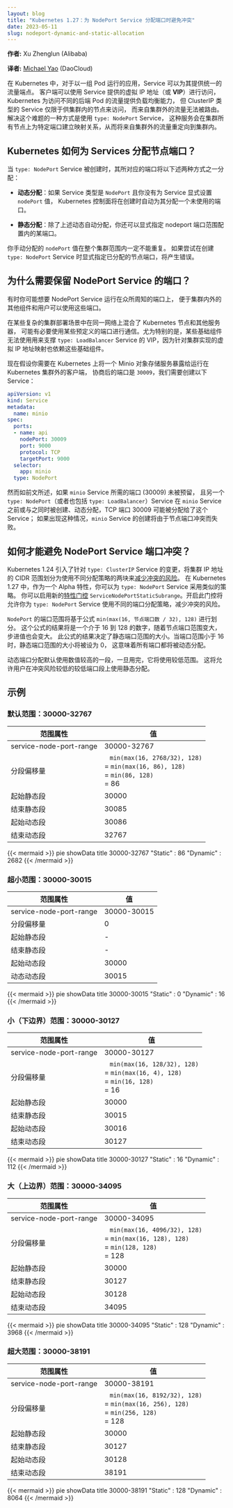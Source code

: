 ```yaml
---
layout: blog
title: "Kubernetes 1.27：为 NodePort Service 分配端口时避免冲突"
date: 2023-05-11
slug: nodeport-dynamic-and-static-allocation
---
```

<!--
layout: blog
title: "Kubernetes 1.27: Avoid Collisions Assigning Ports to NodePort Services"
date: 2023-05-11
slug: nodeport-dynamic-and-static-allocation
-->

<!--
**Author:** Xu Zhenglun (Alibaba)
-->
**作者:** Xu Zhenglun (Alibaba)

**译者:** [Michael Yao](https://github.com/windsonsea) (DaoCloud)

<!--
In Kubernetes, a Service can be used to provide a unified traffic endpoint for 
applications running on a set of Pods. Clients can use the virtual IP address (or _VIP_) provided
by the Service for access, and Kubernetes provides load balancing for traffic accessing
different back-end Pods, but a ClusterIP type of Service is limited to providing access to
nodes within the cluster, while traffic from outside the cluster cannot be routed.
One way to solve this problem is to use a `type: NodePort` Service, which sets up a mapping
to a specific port of all nodes in the cluster, thus redirecting traffic from the
outside to the inside of the cluster.
-->
在 Kubernetes 中，对于以一组 Pod 运行的应用，Service 可以为其提供统一的流量端点。
客户端可以使用 Service 提供的虚拟 IP 地址（或 **VIP**）进行访问，
Kubernetes 为访问不同的后端 Pod 的流量提供负载均衡能力，
但 ClusterIP 类型的 Service 仅限于供集群内的节点来访问，
而来自集群外的流量无法被路由。解决这个难题的一种方式是使用 `type: NodePort` Service，
这种服务会在集群所有节点上为特定端口建立映射关系，从而将来自集群外的流量重定向到集群内。

<!--
## How Kubernetes allocates node ports to Services?

When a `type: NodePort` Service is created, its corresponding port(s) are allocated in one
of two ways:

- **Dynamic** : If the Service type is `NodePort` and you do not set a `nodePort` 
  value explicitly in the `spec` for that Service, the Kubernetes control plane will
  automatically allocate an unused port to it at creation time.

- **Static** : In addition to the dynamic auto-assignment described above, you can also
  explicitly assign a port that is within the nodeport port range configuration.
-->
## Kubernetes 如何为 Services 分配节点端口？

当 `type: NodePort` Service 被创建时，其所对应的端口将以下述两种方式之一分配：

- **动态分配**：如果 Service 类型是 `NodePort` 且你没有为 Service 显式设置 `nodePort` 值，
  Kubernetes 控制面将在创建时自动为其分配一个未使用的端口。

- **静态分配**：除了上述动态自动分配，你还可以显式指定 nodeport 端口范围配置内的某端口。

<!--
The value of `nodePort` that you manually assign must be unique across the whole cluster.
Attempting to create a Service of `type: NodePort` where you explicitly specify a node port that
was already allocated results in an error.
-->
你手动分配的 `nodePort` 值在整个集群范围内一定不能重复。
如果尝试在创建 `type: NodePort` Service 时显式指定已分配的节点端口，将产生错误。

<!--
## Why do you need to reserve ports of NodePort Service? 

Sometimes, you may want to have a NodePort Service running on well-known ports
so that other components and users inside o r outside the cluster can use them.
-->
## 为什么需要保留 NodePort Service 的端口？

有时你可能想要 NodePort Service 运行在众所周知的端口上，
便于集群内外的其他组件和用户可以使用这些端口。

<!--
In some complex cluster deployments with a mix of Kubernetes nodes and other servers on the same network, 
it may be necessary to use some pre-defined ports for communication. In particular, some fundamental
components cannot rely on the VIPs that back `type: LoadBalancer` Services
because the virtual IP address mapping implementation for that cluster also relies on
these foundational components.

Now suppose you need to expose a Minio object storage service on Kubernetes to clients 
running outside the Kubernetes cluster, and the agreed port is `30009`, we need to 
create a Service as follows:
-->
在某些复杂的集群部署场景中在同一网络上混合了 Kubernetes 节点和其他服务器，
可能有必要使用某些预定义的端口进行通信。尤为特别的是，某些基础组件无法使用用来支撑
`type: LoadBalancer` Service 的 VIP，因为针对集群实现的虚拟 IP 地址映射也依赖这些基础组件。

现在假设你需要在 Kubernetes 上将一个 Minio 对象存储服务暴露给运行在 Kubernetes 集群外的客户端，
协商后的端口是 `30009`，我们需要创建以下 Service：

```yaml
apiVersion: v1
kind: Service
metadata:
  name: minio
spec:
  ports:
  - name: api
    nodePort: 30009
    port: 9000
    protocol: TCP
    targetPort: 9000
  selector:
    app: minio
  type: NodePort
```

<!--
However, as mentioned before, if the port (30009) required for the `minio` Service is not reserved,
and another `type: NodePort` (or possibly `type: LoadBalancer`) Service is created and dynamically
allocated before or concurrently with the `minio` Service, TCP port 30009 might be allocated to that
other Service; if so, creation of the `minio` Service will fail due to a node port collision.
-->
然而如前文所述，如果 `minio` Service 所需的端口 (30009) 未被预留，
且另一个 `type: NodePort`（或者也包括 `type: LoadBalancer`）Service
在 `minio` Service 之前或与之同时被创建、动态分配，TCP 端口 30009 可能被分配给了这个 Service；
如果出现这种情况，`minio` Service 的创建将由于节点端口冲突而失败。

<!--
## How can you avoid NodePort Service port conflicts? 
Kubernetes 1.24 introduced changes for `type: ClusterIP` Services, dividing the CIDR range for cluster
IP addresses into two blocks that use different allocation policies to [reduce the risk of conflicts](/docs/reference/networking/virtual-ips/#avoiding-collisions).
In Kubernetes 1.27, as an alpha feature, you can adopt a similar policy for `type: NodePort` Services.
You can enable a new [feature gate](/docs/reference/command-line-tools-reference/feature-gates/)
`ServiceNodePortStaticSubrange`. Turning this on allows you to use a different port allocation strategy
for `type: NodePort` Services, and reduce the risk of collision.
-->
## 如何才能避免 NodePort Service 端口冲突？

Kubernetes 1.24 引入了针对 `type: ClusterIP` Service 的变更，将集群 IP 地址的 CIDR
范围划分为使用不同分配策略的两块来[减少冲突的风险](/zh-cn/docs/reference/networking/virtual-ips/#avoiding-collisions)。
在 Kubernetes 1.27 中，作为一个 Alpha 特性，你可以为 `type: NodePort` Service 采用类似的策略。
你可以启用新的[特性门控](/zh-cn/docs/reference/command-line-tools-reference/feature-gates/)
`ServiceNodePortStaticSubrange`。开启此门控将允许你为
`type: NodePort` Service 使用不同的端口分配策略，减少冲突的风险。

<!--
The port range for `NodePort` will be divided, based on the formula `min(max(16, nodeport-size / 32), 128)`. 
The outcome of the formula will be a number between 16 and 128, with a step size that increases as the 
size of the nodeport range increases. The outcome of the formula determine that the size of static port 
range. When the port range is less than 16, the size of static port range will be set to 0, 
which means that all ports will be dynamically allocated.

Dynamic port assignment will use the upper band by default, once this has been exhausted it will use the lower range.
This will allow users to use static allocations on the lower band with a low risk of collision.
-->
`NodePort` 的端口范围将基于公式 `min(max(16, 节点端口数 / 32), 128)` 进行划分。
这个公式的结果将是一个介于 16 到 128 的数字，随着节点端口范围变大，步进值也会变大。
此公式的结果决定了静态端口范围的大小。当端口范围小于 16 时，静态端口范围的大小将被设为 0，
这意味着所有端口都将被动态分配。

动态端口分配默认使用数值较高的一段，一旦用完，它将使用较低范围。
这将允许用户在冲突风险较低的较低端口段上使用静态分配。

<!--
## Examples

### default range: 30000-32767
| Range properties        | Values                                                |
|-------------------------|-------------------------------------------------------|
| service-node-port-range | 30000-32767                                           |
| Band Offset             | &ensp; `min(max(16, 2768/32), 128)` <br>= `min(max(16, 86), 128)` <br>= `min(86, 128)` <br>= 86 |
| Static band start       | 30000                                                 |
| Static band end         | 30085                                                 |
| Dynamic band start      | 30086                                                 |
| Dynamic band end        | 32767                                                 |
-->
## 示例

### 默认范围：30000-32767

| 范围属性                | 值                                                                                              |
| ----------------------- | ----------------------------------------------------------------------------------------------- |
| service-node-port-range | 30000-32767                                                                                     |
| 分段偏移量              | &ensp; `min(max(16, 2768/32), 128)` <br>= `min(max(16, 86), 128)` <br>= `min(86, 128)` <br>= 86 |
| 起始静态段              | 30000                                                                                           |
| 结束静态段              | 30085                                                                                           |
| 起始动态段              | 30086                                                                                           |
| 结束动态段              | 32767                                                                                           |

{{< mermaid >}}
pie showData
    title 30000-32767
    "Static" : 86
    "Dynamic" : 2682
{{< /mermaid >}}

<!--
### very small range: 30000-30015
| Range properties        | Values                                                |
|-------------------------|-------------------------------------------------------|
| service-node-port-range | 30000-30015                                           |
| Band Offset             | 0                                                     |
| Static band start       | -                                                     |
| Static band end         | -                                                     |
| Dynamic band start      | 30000                                                 |
| Dynamic band end        | 30015                                                 |
-->
### 超小范围：30000-30015

| 范围属性                 | 值          |
| ----------------------- | ----------- |
| service-node-port-range | 30000-30015 |
| 分段偏移量               | 0           |
| 起始静态段               | -           |
| 结束静态段               | -           |
| 起始动态段               | 30000       |
| 动态动态段               | 30015       |

{{< mermaid >}}
pie showData
    title 30000-30015
    "Static" : 0
    "Dynamic" : 16
{{< /mermaid >}}

<!--
### small(lower boundary) range: 30000-30127
| Range properties        | Values                                                |
|-------------------------|-------------------------------------------------------|
| service-node-port-range | 30000-30127                                           |
| Band Offset             | &ensp; `min(max(16, 128/32), 128)` <br>= `min(max(16, 4), 128)` <br>= `min(16, 128)` <br>= 16 |
| Static band start       | 30000                                                 |
| Static band end         | 30015                                                 |
| Dynamic band start      | 30016                                                 |
| Dynamic band end        | 30127                                                 |
-->
### 小（下边界）范围：30000-30127

| 范围属性                | 值                                                                                            |
| ---------------------- | --------------------------------------------------------------------------------------------- |
| service-node-port-range | 30000-30127                                                                                   |
| 分段偏移量              | &ensp; `min(max(16, 128/32), 128)` <br>= `min(max(16, 4), 128)` <br>= `min(16, 128)` <br>= 16 |
| 起始静态段              | 30000                                                                                         |
| 结束静态段              | 30015                                                                                         |
| 起始动态段              | 30016                                                                                         |
| 结束动态段              | 30127                                                                                         |

{{< mermaid >}}
pie showData
    title 30000-30127
    "Static" : 16
    "Dynamic" : 112
{{< /mermaid >}}

<!--
### large(upper boundary) range: 30000-34095
| Range properties        | Values                                                |
|-------------------------|-------------------------------------------------------|
| service-node-port-range | 30000-34095                                           |
| Band Offset             | &ensp; `min(max(16, 4096/32), 128)` <br>= `min(max(16, 128), 128)` <br>= `min(128, 128)` <br>= 128 |
| Static band start       | 30000                                                 |
| Static band end         | 30127                                                 |
| Dynamic band start      | 30128                                                 |
| Dynamic band end        | 34095                                                 |
-->
### 大（上边界）范围：30000-34095

| 范围属性                | 值                                                                                                 |
| -----------------------| -------------------------------------------------------------------------------------------------- |
| service-node-port-range | 30000-34095                                                                                        |
| 分段偏移量              | &ensp; `min(max(16, 4096/32), 128)` <br>= `min(max(16, 128), 128)` <br>= `min(128, 128)` <br>= 128 |
| 起始静态段              | 30000                                                                                              |
| 结束静态段              | 30127                                                                                              |
| 起始动态段              | 30128                                                                                              |
| 结束动态段              | 34095                                                                                              |

{{< mermaid >}}
pie showData
    title 30000-34095
    "Static" : 128
    "Dynamic" : 3968
{{< /mermaid >}}

<!--
### very large range: 30000-38191
| Range properties        | Values                                                |
|-------------------------|-------------------------------------------------------|
| service-node-port-range | 30000-38191                                           |
| Band Offset             | &ensp; `min(max(16, 8192/32), 128)` <br>= `min(max(16, 256), 128)` <br>= `min(256, 128)` <br>= 128 |
| Static band start       | 30000                                                 |
| Static band end         | 30127                                                 |
| Dynamic band start      | 30128                                                 |
| Dynamic band end        | 38191                                                 |
-->
### 超大范围：30000-38191

| 范围属性                | 值                                                                                                 |
| ---------------------- | -------------------------------------------------------------------------------------------------- |
| service-node-port-range | 30000-38191                                                                                        |
| 分段偏移量             | &ensp; `min(max(16, 8192/32), 128)` <br>= `min(max(16, 256), 128)` <br>= `min(256, 128)` <br>= 128 |
| 起始静态段              | 30000                                                                                              |
| 结束静态段              | 30127                                                                                              |
| 起始动态段              | 30128                                                                                              |
| 结束动态段              | 38191                                                                                              |

{{< mermaid >}}
pie showData
    title 30000-38191
    "Static" : 128
    "Dynamic" : 8064
{{< /mermaid >}}

